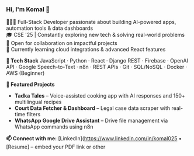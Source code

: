 ### Hi, I'm Komal 👋

👩🏻‍💻 Full-Stack Developer passionate about building AI-powered apps, automation tools & data dashboards  
🎓 CSE '25 | Constantly exploring new tech & solving real-world problems  
🌟 Open for collaboration on impactful projects  
💭 Currently learning cloud integrations & advanced React features  


**🔧 Tech Stack**
JavaScript · Python · React · Django REST · Firebase · OpenAI API · Google Speech-to-Text · n8n · REST APIs · Git · SQL/NoSQL · Docker · AWS (Beginner)

**🚀 Featured Projects**
- **Tadka Tales** – Voice-assisted cooking app with AI responses and 150+ multilingual recipes  
- **Court Data Fetcher & Dashboard** – Legal case data scraper with real-time filters  
- **WhatsApp Google Drive Assistant** – Drive file management via WhatsApp commands using n8n

**📫 Connect with me:**
[LinkedIn](https://www.linkedin.com/in/komal025 • [Resume] – embed your PDF link or other



